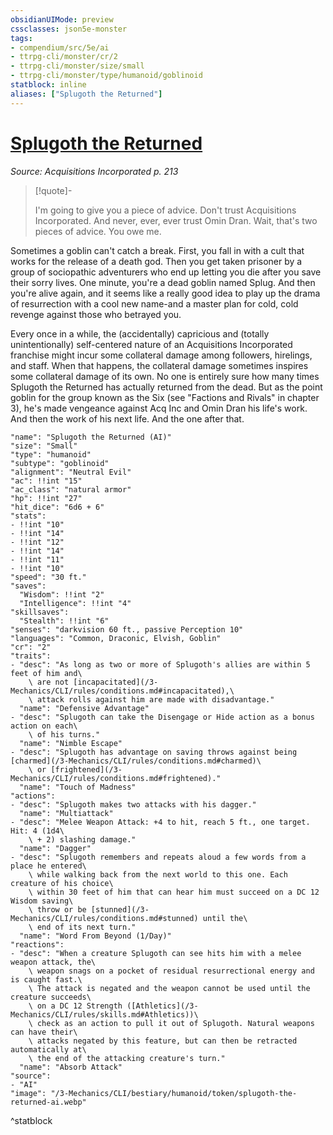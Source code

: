 ```yaml
---
obsidianUIMode: preview
cssclasses: json5e-monster
tags:
- compendium/src/5e/ai
- ttrpg-cli/monster/cr/2
- ttrpg-cli/monster/size/small
- ttrpg-cli/monster/type/humanoid/goblinoid
statblock: inline
aliases: ["Splugoth the Returned"]
---
```

# [Splugoth the Returned](3-Mechanics\CLI\bestiary\humanoid/splugoth-the-returned-ai.md)
*Source: Acquisitions Incorporated p. 213*  

> [!quote]-  
> 
> I'm going to give you a piece of advice. Don't trust Acquisitions Incorporated. And never, ever, ever trust Omin Dran. Wait, that's two pieces of advice. You owe me.

Sometimes a goblin can't catch a break. First, you fall in with a cult that works for the release of a death god. Then you get taken prisoner by a group of sociopathic adventurers who end up letting you die after you save their sorry lives. One minute, you're a dead goblin named Splug. And then you're alive again, and it seems like a really good idea to play up the drama of resurrection with a cool new name-and a master plan for cold, cold revenge against those who betrayed you.

Every once in a while, the (accidentally) capricious and (totally unintentionally) self-centered nature of an Acquisitions Incorporated franchise might incur some collateral damage among followers, hirelings, and staff. When that happens, the collateral damage sometimes inspires some collateral damage of its own. No one is entirely sure how many times Splugoth the Returned has actually returned from the dead. But as the point goblin for the group known as the Six (see "Factions and Rivals" in chapter 3), he's made vengeance against Acq Inc and Omin Dran his life's work. And then the work of his next life. And the one after that.

```statblock
"name": "Splugoth the Returned (AI)"
"size": "Small"
"type": "humanoid"
"subtype": "goblinoid"
"alignment": "Neutral Evil"
"ac": !!int "15"
"ac_class": "natural armor"
"hp": !!int "27"
"hit_dice": "6d6 + 6"
"stats":
- !!int "10"
- !!int "14"
- !!int "12"
- !!int "14"
- !!int "11"
- !!int "10"
"speed": "30 ft."
"saves":
  "Wisdom": !!int "2"
  "Intelligence": !!int "4"
"skillsaves":
  "Stealth": !!int "6"
"senses": "darkvision 60 ft., passive Perception 10"
"languages": "Common, Draconic, Elvish, Goblin"
"cr": "2"
"traits":
- "desc": "As long as two or more of Splugoth's allies are within 5 feet of him and\
    \ are not [incapacitated](/3-Mechanics/CLI/rules/conditions.md#incapacitated),\
    \ attack rolls against him are made with disadvantage."
  "name": "Defensive Advantage"
- "desc": "Splugoth can take the Disengage or Hide action as a bonus action on each\
    \ of his turns."
  "name": "Nimble Escape"
- "desc": "Splugoth has advantage on saving throws against being [charmed](/3-Mechanics/CLI/rules/conditions.md#charmed)\
    \ or [frightened](/3-Mechanics/CLI/rules/conditions.md#frightened)."
  "name": "Touch of Madness"
"actions":
- "desc": "Splugoth makes two attacks with his dagger."
  "name": "Multiattack"
- "desc": "Melee Weapon Attack: +4 to hit, reach 5 ft., one target. Hit: 4 (1d4\
    \ + 2) slashing damage."
  "name": "Dagger"
- "desc": "Splugoth remembers and repeats aloud a few words from a place he entered\
    \ while walking back from the next world to this one. Each creature of his choice\
    \ within 30 feet of him that can hear him must succeed on a DC 12 Wisdom saving\
    \ throw or be [stunned](/3-Mechanics/CLI/rules/conditions.md#stunned) until the\
    \ end of its next turn."
  "name": "Word From Beyond (1/Day)"
"reactions":
- "desc": "When a creature Splugoth can see hits him with a melee weapon attack, the\
    \ weapon snags on a pocket of residual resurrectional energy and is caught fast.\
    \ The attack is negated and the weapon cannot be used until the creature succeeds\
    \ on a DC 12 Strength ([Athletics](/3-Mechanics/CLI/rules/skills.md#Athletics))\
    \ check as an action to pull it out of Splugoth. Natural weapons can have their\
    \ attacks negated by this feature, but can then be retracted automatically at\
    \ the end of the attacking creature's turn."
  "name": "Absorb Attack"
"source":
- "AI"
"image": "/3-Mechanics/CLI/bestiary/humanoid/token/splugoth-the-returned-ai.webp"
```
^statblock